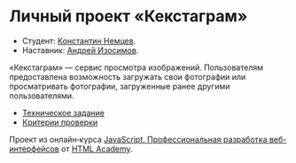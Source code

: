 # Личный проект «Кекстаграм»

* Студент: [Константин Немцев](https://up.htmlacademy.ru/javascript/30/user/2329089).
* Наставник: [Андрей Изосимов](https://htmlacademy.ru/profile/id605037).

«Кекстаграм» — сервис просмотра изображений. Пользователям предоставлена возможность загружать свои фотографии или просматривать фотографии, загруженные ранее другими пользователями.

* [Техническое задание](specification.md)
* [Критерии проверки](criteries.md)

Проект из онлайн‑курса [JavaScript. Профессиональная разработка веб-интерфейсов](https://htmlacademy.ru/intensive/javascript) от [HTML Academy](https://htmlacademy.ru).
